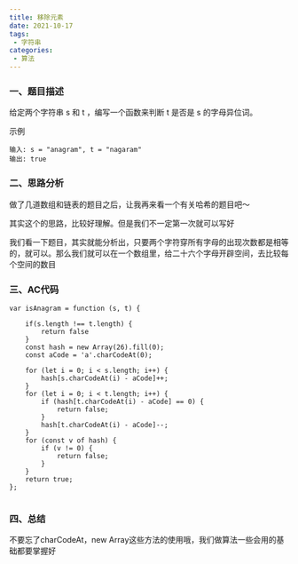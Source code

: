 ```yaml
---
title: 移除元素
date: 2021-10-17
tags:
 - 字符串
categories: 
 - 算法
---
```


### 一、题目描述

给定两个字符串 s 和 t ，编写一个函数来判断 t 是否是 s 的字母异位词。

示例

```
输入: s = "anagram", t = "nagaram"
输出: true

```


### 二、思路分析


做了几道数组和链表的题目之后，让我再来看一个有关哈希的题目吧～

其实这个的思路，比较好理解。但是我们不一定第一次就可以写好


我们看一下题目，其实就能分析出，只要两个字符穿所有字母的出现次数都是相等的，就可以。那么我们就可以在一个数组里，给二十六个字母开辟空间，去比较每个空间的数目


### 三、AC代码


```
var isAnagram = function (s, t) {

    if(s.length !== t.length) {
        return false
    }
    const hash = new Array(26).fill(0);
    const aCode = 'a'.charCodeAt(0);

    for (let i = 0; i < s.length; i++) {
        hash[s.charCodeAt(i) - aCode]++;
    }
    for (let i = 0; i < t.length; i++) {
        if (hash[t.charCodeAt(i) - aCode] == 0) {
            return false;
        }
        hash[t.charCodeAt(i) - aCode]--;
    }
    for (const v of hash) {
        if (v != 0) {
            return false;
        }
    }
    return true;
};


```



### 四、总结


不要忘了charCodeAt，new Array这些方法的使用哦，我们做算法一些会用的基础都要掌握好
